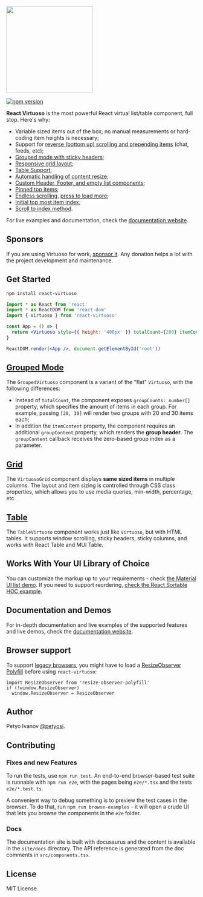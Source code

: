 <img src="https://user-images.githubusercontent.com/13347/101237112-ec4c6000-36de-11eb-936d-4b6b7ec94976.png" width="229" />

[![npm version](https://img.shields.io/npm/v/react-virtuoso.svg?style=flat)](//badge.fury.io/js/react-virtuoso)

**React Virtuoso** is the most powerful React virtual list/table component, full stop. Here's why:

- Variable sized items out of the box; no manual measurements or hard-coding item heights is necessary;
- Support for [reverse (bottom up) scrolling and prepending items](//virtuoso.dev/prepend-items/) (chat, feeds, etc);
- [Grouped mode with sticky headers](//virtuoso.dev/grouped-by-first-letter/);
- [Responsive grid layout](//virtuoso.dev/grid-responsive-columns/);
- [Table Support](//virtuoso.dev/hello-table/);
- [Automatic handling of content resize](//virtuoso.dev/auto-resizing/);
- [Custom Header, Footer, and empty list components](//virtuoso.dev/customize-structure/);
- [Pinned top items](//virtuoso.dev/top-items/);
- [Endless scrolling](//virtuoso.dev/endless-scrolling/), [press to load more](//virtuoso.dev/press-to-load-more/);
- [Initial top most item index](//virtuoso.dev/initial-index/);
- [Scroll to index method](//virtuoso.dev/scroll-to-index/).

For live examples and documentation, check the [documentation website](https://virtuoso.dev).

## Sponsors

If you are using Virtuoso for work, [sponsor it](https://github.com/sponsors/petyosi). Any donation helps a lot with the project development and maintenance.

## Get Started

```sh
npm install react-virtuoso
```

```jsx
import * as React from 'react'
import * as ReactDOM from 'react-dom'
import { Virtuoso } from 'react-virtuoso'

const App = () => {
  return <Virtuoso style={{ height: '400px' }} totalCount={200} itemContent={index => <div>Item {index}</div>} />
}

ReactDOM.render(<App />, document.getElementById('root'))
```

## [Grouped Mode](//virtuoso.dev/grouped-by-first-letter/)

The `GroupedVirtuoso` component is a variant of the "flat" `Virtuoso`, with the following differences:

- Instead of `totalCount`, the component exposes `groupCounts: number[]` property, which specifies the amount of items in each group.
  For example, passing `[20, 30]` will render two groups with 20 and 30 items each;
- In addition the `itemContent` property, the component requires an additional `groupContent` property,
  which renders the **group header**. The `groupContent` callback receives the zero-based group index as a parameter.

## [Grid](//virtuoso.dev/grid-responsive-columns/)

The `VirtuosoGrid` component displays **same sized items** in multiple columns.
The layout and item sizing is controlled through CSS class properties, which allows you to use media queries, min-width, percentage, etc.

## [Table](//virtuoso.dev/hello-table/)

The `TableVirtuoso` component works just like `Virtuoso`, but with HTML tables.
It supports window scrolling, sticky headers, sticky columns, and works with React Table and MUI Table.

## Works With Your UI Library of Choice

You can customize the markup up to your requirements - check [the Material UI list demo](//virtuoso.dev/material-ui-endless-scrolling/).
If you need to support reordering, [check the React Sortable HOC example](//virtuoso.dev/react-sortable-hoc/).

## Documentation and Demos

For in-depth documentation and live examples of the supported features and live demos, check the [documentation website](https://virtuoso.dev).

## Browser support

To support [legacy browsers](https://caniuse.com/resizeobserver), you might have to load a [ResizeObserver Polyfill](https://www.npmjs.com/package/resize-observer-polyfill) before using `react-virtuoso`:

```
import ResizeObserver from 'resize-observer-polyfill'
if (!window.ResizeObserver)
  window.ResizeObserver = ResizeObserver
```

## Author

Petyo Ivanov [@petyosi](//twitter.com/petyosi).

## Contributing

### Fixes and new Features

To run the tests, use `npm run test`.
An end-to-end browser-based test suite is runnable with `npm run e2e`, with the pages being `e2e/*.tsx` and the tests `e2e/*.test.ts`.

A convenient way to debug something is to preview the test cases in the browser.
To do that, run `npm run browse-examples` - it will open a crude UI that lets you browse the components in the `e2e` folder.

### Docs

The documentation site is built with docusaurus and the content is available in the `site/docs` directory.
The API reference is generated from the doc comments in `src/components.tsx`.

## License

MIT License.

